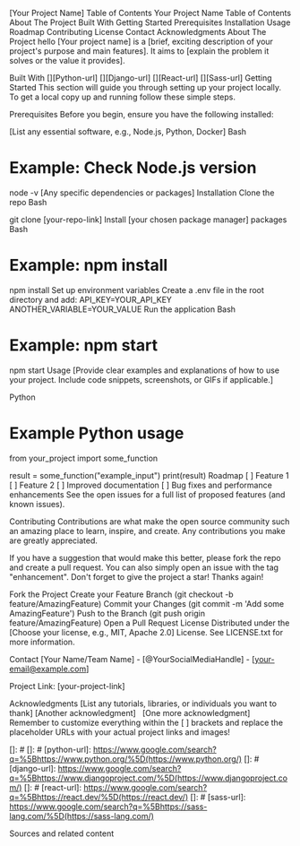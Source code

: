 [Your Project Name]
Table of Contents
Your Project Name
Table of Contents
About The Project
Built With
Getting Started
Prerequisites
Installation
Usage
Roadmap
Contributing
License
Contact
Acknowledgments
About The Project
hello
[Your project name] is a [brief, exciting description of your project's purpose and main features]. It aims to [explain the problem it solves or the value it provides].

Built With
[][Python-url]
[][Django-url]
[][React-url]
[][Sass-url]
Getting Started
This section will guide you through setting up your project locally. To get a local copy up and running follow these simple steps.

Prerequisites
Before you begin, ensure you have the following installed:

[List any essential software, e.g., Node.js, Python, Docker]
Bash

# Example: Check Node.js version
node -v
[Any specific dependencies or packages]
Installation
Clone the repo
Bash

git clone [your-repo-link]
Install [your chosen package manager] packages
Bash

# Example: npm install
npm install
Set up environment variables Create a .env file in the root directory and add:
API_KEY=YOUR_API_KEY
ANOTHER_VARIABLE=YOUR_VALUE
Run the application
Bash

# Example: npm start
npm start
Usage
[Provide clear examples and explanations of how to use your project. Include code snippets, screenshots, or GIFs if applicable.]

Python

# Example Python usage
from your_project import some_function

result = some_function("example_input")
print(result)
Roadmap
[ ] Feature 1
[ ] Feature 2
[ ] Improved documentation
[ ] Bug fixes and performance enhancements
See the open issues for a full list of proposed features (and known issues).

Contributing
Contributions are what make the open source community such an amazing place to learn, inspire, and create. Any contributions you make are greatly appreciated.

If you have a suggestion that would make this better, please fork the repo and create a pull request. You can also simply open an issue with the tag "enhancement".
Don't forget to give the project a star! Thanks again!

Fork the Project
Create your Feature Branch (git checkout -b feature/AmazingFeature)
Commit your Changes (git commit -m 'Add some AmazingFeature')
Push to the Branch (git push origin feature/AmazingFeature)
Open a Pull Request
License
Distributed under the [Choose your license, e.g., MIT, Apache 2.0] License. See LICENSE.txt for more information.

Contact
[Your Name/Team Name] - [@YourSocialMediaHandle] - [your-email@example.com]   

Project Link: [your-project-link]   

Acknowledgments
[List any tutorials, libraries, or individuals you want to thank]
[Another acknowledgment]   
[One more acknowledgment]
Remember to customize everything within the [ ] brackets and replace the placeholder URLs with your actual project links and images!   

[]: #
[]: #
[python-url]: https://www.google.com/search?q=%5Bhttps://www.python.org/%5D(https://www.python.org/)
[]: #
[django-url]: https://www.google.com/search?q=%5Bhttps://www.djangoproject.com/%5D(https://www.djangoproject.com/)
[]: #
[react-url]: https://www.google.com/search?q=%5Bhttps://react.dev/%5D(https://react.dev/)
[]: #
[sass-url]: https://www.google.com/search?q=%5Bhttps://sass-lang.com/%5D(https://sass-lang.com/)   


Sources and related content

